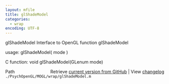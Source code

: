 ```yaml
---
layout: mfile
title: glShadeModel
categories:
  - wrap
encoding: UTF-8
---
```


glShadeModel  Interface to OpenGL function glShadeModel

usage:  glShadeModel\( mode \)

C function:  void glShadeModel\(GLenum mode\)


<div class="code_header" style="text-align:right;">
  <span style="float:left;">Path&nbsp;&nbsp;</span> <span class="counter">Retrieve <a href=
  "https://raw.github.com/Psychtoolbox-3/Psychtoolbox-3/beta/./PsychOpenGL/MOGL/wrap/glShadeModel.m">current version from GitHub</a> | View <a href=
  "https://github.com/Psychtoolbox-3/Psychtoolbox-3/commits/beta/./PsychOpenGL/MOGL/wrap/glShadeModel.m">changelog</a></span>
</div>
<div class="code">
  <code>./PsychOpenGL/MOGL/wrap/glShadeModel.m</code>
</div>
